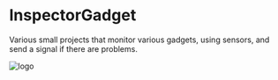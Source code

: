 # InspectorGadget
Various small projects that monitor various gadgets, using sensors, and send a signal if there are problems.

![logo](/InspectorGadget/blob/master/images/inspector-gadget.jpeg "Logo")
